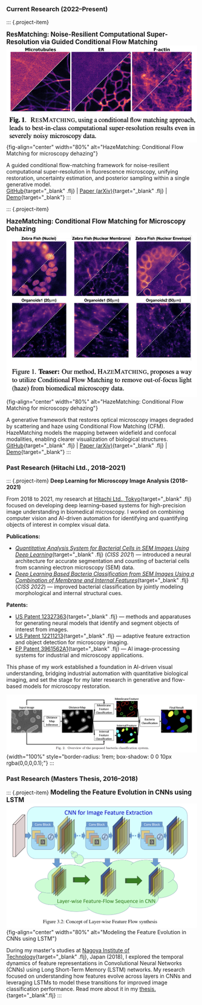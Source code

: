 ### Current Research (2022–Present)


::: {.project-item}

**<span style="font-size: 1.2em;">ResMatching: Noise-Resilient Computational Super-Resolution via Guided Conditional Flow Matching</span>**  
![](images/resmatching_teaser.png){fig-align="center" width="80%" alt="HazeMatching: Conditional Flow Matching for microscopy dehazing"}

A guided conditional flow-matching framework for noise-resilient computational super-resolution in fluorescence microscopy, unifying restoration, uncertainty estimation, and posterior sampling within a single generative model.</br>
[GitHub](#){target="_blank" .flj} | [Paper (arXiv)](https://arxiv.org/abs/2510.26601){target="_blank" .flj} | [Demo](#){target="_blank"}
:::

::: {.project-item}

**<span style="font-size: 1.2em;">HazeMatching: Conditional Flow Matching for Microscopy Dehazing</span>**  
![](images/hazematching_teaser.png){fig-align="center" width="80%" alt="HazeMatching: Conditional Flow Matching for microscopy dehazing"}

A generative framework that restores optical microscopy images degraded by scattering and haze using Conditional Flow Matching (CFM). HazeMatching models the mapping between widefield and confocal modalities, enabling clearer visualization of biological structures.  
[GitHub](#){target="_blank" .flj} | [Paper (arXiv)](https://arxiv.org/abs/2506.22397){target="_blank" .flj} | [Demo](#){target="_blank"}
:::

### Past Research (Hitachi Ltd., 2018–2021)

::: {.project-item}
**Deep Learning for Microscopy Image Analysis (2018–2021)**  

From 2018 to 2021, my research at [Hitachi Ltd., Tokyo](https://www.hitachi.com/rd/){target="_blank" .flj} focused on developing deep learning–based systems for high-precision image understanding in biomedical microscopy. I worked on combining computer vision and AI-driven automation for identifying and quantifying objects of interest in complex visual data.

**Publications:**

- [*Quantitative Analysis System for Bacterial Cells in SEM Images Using Deep Learning*](https://ieeexplore.ieee.org/abstract/document/9400322){target="_blank" .flj} (*CISS 2021*) — introduced a neural architecture for accurate segmentation and counting of bacterial cells from scanning electron microscopy (SEM) data.
- [*Deep Learning Based Bacteria Classification from SEM Images Using a Combination of Membrane and Internal Features*](https://ieeexplore.ieee.org/abstract/document/9751170){target="_blank" .flj} (*CISS 2022*) — improved bacterial classification by jointly modeling morphological and internal structural cues.

**Patents:**

- [US Patent 12327363](https://patents.google.com/patent/US12327363B2){target="_blank" .flj} — methods and apparatuses for generating neural models that identify and segment objects of interest from images.
- [US Patent 12211213](https://patents.google.com/patent/US12211213B2){target="_blank" .flj} — adaptive feature extraction and object detection for microscopy imaging.
- [EP Patent 3961562A1](https://patents.google.com/patent/EP3961562A1){target="_blank" .flj} — AI image-processing systems for industrial and microscopy applications.

This phase of my work established a foundation in AI-driven visual understanding, bridging industrial automation with quantitative biological imaging, and set the stage for my later research in generative and flow-based models for microscopy restoration.

![**Figure:** Conceptual schematic of deep learning pipelines developed at Hitachi for automated bacterial analysis and industrial image understanding.](images/past_research_teaser.png){width="100%" style="border-radius: 1rem; box-shadow: 0 0 10px rgba(0,0,0,0.1);"}
:::

### Past Research (Masters Thesis, 2016–2018)
::: {.project-item}
**<span style="font-size: 1.2em;">Modeling the Feature Evolution in CNNs using LSTM</span>**  
![](images/masters.png){fig-align="center" width="80%" alt="Modeling the Feature Evolution in CNNs using LSTM"}

During my master's studies at [Nagoya Institute of Technology](https://www.nitech.ac.jp/eng/){target="_blank" .flj}, Japan (2018), I explored the temporal dynamics of feature representations in Convolutional Neural Networks (CNNs) using Long Short-Term Memory (LSTM) networks. My research focused on understanding how features evolve across layers in CNNs and leveraging LSTMs to model these transitions for improved image classification performance. Read more about it in my [thesis.](https://drive.google.com/file/d/1A7Gm2RS3L8SPyb9G9Ey5O350kh7DYZKk/view?usp=sharing){target="_blank".flj}
:::
